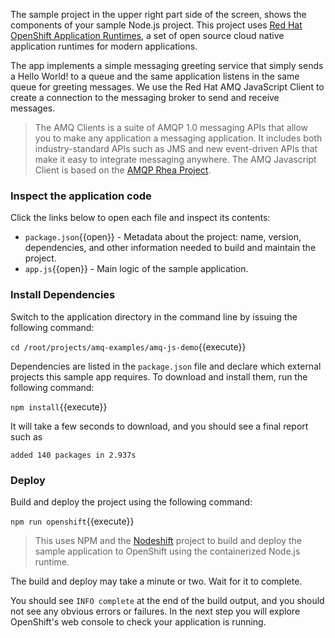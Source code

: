 The sample project in the upper right part side of the screen, shows the components of your sample Node.js project. This project uses [Red Hat OpenShift Application Runtimes](http://developers.redhat.com/rhoar), a set of open source cloud native application runtimes for modern applications.

The app implements a simple messaging greeting service that simply sends a Hello World! to a queue and the same application listens in the same queue for greeting messages. We use the Red Hat AMQ JavaScript Client to create a connection to the messaging broker to send and receive messages.

> The AMQ Clients is a suite of AMQP 1.0 messaging APIs that allow you to make any application a messaging application. It includes both industry-standard APIs such as JMS and new event-driven APIs that make it easy to integrate messaging anywhere. The AMQ Javascript Client is based on the [AMQP Rhea Project](https://github.com/amqp/rhea).

### Inspect the application code

Click the links below to open each file and inspect its contents:

* `package.json`{{open}} - Metadata about the project: name, version, dependencies, and other information needed to build and maintain the project.
* `app.js`{{open}} - Main logic of the sample application.

### Install Dependencies

Switch to the application directory in the command line by issuing the following command:

```cd /root/projects/amq-examples/amq-js-demo```{{execute}}

Dependencies are listed in the `package.json` file and declare which external projects this sample app requires.
To download and install them, run the following command:

``npm install``{{execute}}

It will take a few seconds to download, and you should see a final report such as 

```
added 140 packages in 2.937s
```

### Deploy

Build and deploy the project using the following command:

```npm run openshift```{{execute}}

> This uses NPM and the [Nodeshift](https://github.com/bucharest-gold/nodeshift) project to build and deploy the sample application to OpenShift using the containerized Node.js runtime.

The build and deploy may take a minute or two. Wait for it to complete.

You should see `INFO complete` at the end of the build output, and you should not see any obvious errors or failures. In the next step you will explore OpenShift's web console to check your application is running.